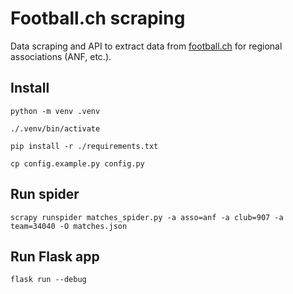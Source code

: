 # Football.ch scraping

Data scraping and API to extract data from [football.ch](https://football.ch) for regional associations (ANF, etc.).

## Install

    python -m venv .venv

    ./.venv/bin/activate

    pip install -r ./requirements.txt

    cp config.example.py config.py

## Run spider

    scrapy runspider matches_spider.py -a asso=anf -a club=907 -a team=34040 -O matches.json

## Run Flask app

    flask run --debug
